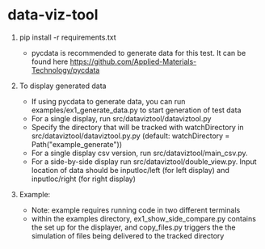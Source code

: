 # data-viz-tool


1. pip install -r requirements.txt
     - pycdata is recommended to generate data for this test. It can be found here https://github.com/Applied-Materials-Technology/pycdata

2. To display generated data
     - If using pycdata to generate data, you can run examples/ex1_generate_data.py to start generation of test data
     - For a single display, run src/dataviztool/dataviztool.py
     - Specify the directory that will be tracked with watchDirectory in src/dataviztool/dataviztool.py.py (default: watchDirectory = Path("example_generate")) 
     - For a single display csv version, run src/dataviztool/main_csv.py. 
     - For a side-by-side display run src/dataviztool/double_view.py. Input location of data should be inputloc/left (for left display) and inputloc/right (for right display)

3. Example:
     - Note: example requires running code in two different terminals
     - within the examples directory, ex1_show_side_compare.py contains the set up for the displayer, and copy_files.py triggers the the simulation of files being 
       delivered to the tracked directory